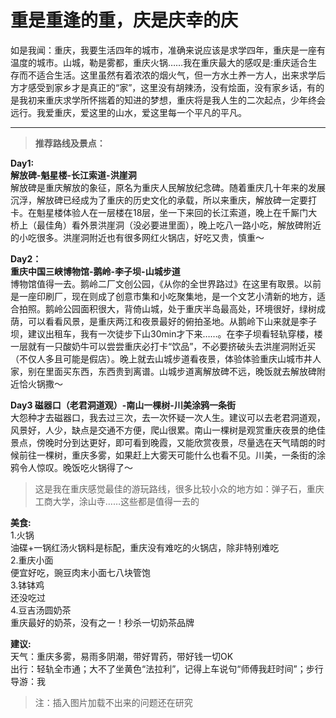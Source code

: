 # 重是重逢的重，庆是庆幸的庆
如是我闻：重庆，我要生活四年的城市，准确来说应该是求学四年，重庆是一座有温度的城市。山城，勒是雾都，重庆火锅……我在重庆最大的感叹是:重庆适合生存而不适合生活。这里虽然有着浓浓的烟火气，但一方水土养一方人，出来求学后方才感受到家乡才是真正的“家”，这里没有胡辣汤，没有烩面，没有家乡话，有的是我初来重庆求学所怀揣着的知进的梦想，重庆将是我人生的二次起点，少年终会远行。我爱重庆，爱这里的山水，爱这里每一个平凡的平凡。  
***
> <b>推荐路线及景点：</b>  

<b>Day1:  
解放碑-魁星楼-长江索道-洪崖洞</b>  
解放碑是重庆解放的象征，原名为重庆人民解放纪念碑。随着重庆几十年来的发展沉浮，解放碑已经成为了重庆的历史文化的承载，所以来重庆，解放碑一定要打卡。在魁星楼体验人在一层楼在18层，坐一下来回的长江索道，晚上在千厮门大桥上（最佳角）看外景洪崖洞（没必要进里面），晚上吃八一路小吃，解放碑附近的小吃很多。洪崖洞附近也有很多网红火锅店，好吃又贵，慎重～  
<!-- ![img](https://github.com/Wcowin/mymkdocs/blob/main/docs/img/CQ/WechatIMG178.jpeg?raw=true"解放碑")
![img](https://github.com/Wcowin/mymkdocs/blob/main/docs/img/CQ/WechatIMG179.jpeg?raw=true "魁星楼")
![img](https://github.com/Wcowin/mymkdocs/blob/main/docs/img/CQ/WechatIMG180.jpeg?raw=true "瓜西西")
![img](https://github.com/Wcowin/mymkdocs/blob/main/docs/img/CQ/WechatIMG181.jpeg?raw=true"火锅")
![img](https://github.com/Wcowin/mymkdocs/blob/main/docs/img/CQ/WechatIMG182.jpeg?raw=true "洪崖洞") -->

<b>Day2：  
重庆中国三峡博物馆-鹅岭-李子坝-山城步道</b>  
博物馆值得一去。鹅岭二厂文创公园，《从你的全世界路过》在这里有取景。以前是一座印刷厂，现在则成了创意市集和小吃聚集地，是一个文艺小清新的地方，适合拍照。鹅岭公园面积很大，背倚山城，处于重庆半岛最高处，环境很好，绿树成荫，可以看看风景，是重庆两江和夜景最好的俯拍圣地。从鹅岭下山来就是李子坝，建议出租车，我有一次徒步下山30min才下来……。在李子坝看轻轨穿楼，楼一层就有一只酸奶牛可以尝尝重庆必打卡“饮品”，不必要挤破头去洪崖洞附近买（不仅人多且可能是假店）。晚上就去山城步道看夜景，体验体验重庆山城市井人家，别在里面买东西，东西贵到离谱。山城步道离解放碑不远，晚饭就去解放碑附近恰火锅撒～  
<!-- ![img](https://github.com/Wcowin/mymkdocs/blob/main/docs/img/CQ/WechatIMG183.jpeg?raw=true "李子坝")
![img](https://github.com/Wcowin/mymkdocs/blob/main/docs/img/CQ/WechatIMG184.jpeg?raw=true "screen")
![img](https://github.com/Wcowin/mymkdocs/blob/main/docs/img/CQ/WechatIMG185.jpeg?raw=true "screen")
![img](https://github.com/Wcowin/mymkdocs/blob/main/docs/img/CQ/WechatIMG186.jpeg?raw=true "screen")
![img](https://github.com/Wcowin/mymkdocs/blob/main/docs/img/CQ/WechatIMG189.jpeg?raw=true "screen") -->

<b>Day3
磁器口（老君洞道观）-南山一棵树-川美涂鸦一条街</b>  
大怨种才去磁器口，我去过三次，去一次怀疑一次人生。建议可以去老君洞道观，风景好，人少，缺点是交通不方便，爬山很累。南山一棵树是观赏重庆夜景的绝佳景点，傍晚时分到达更好，即可看到晚霞，又能欣赏夜景，尽量选在天气晴朗的时候前往一棵树，重庆多雾，如果赶上大雾天可能什么也看不见。川美，一条街的涂鸦令人惊叹。晚饭吃火锅得了～  

> 这是我在重庆感觉最佳的游玩路线，很多比较小众的地方如：弹子石，重庆工商大学，涂山寺……这些都是值得一去的 

<!-- ![img](https://github.com/Wcowin/mymkdocs/blob/main/docs/img/CQ/WechatIMG187.jpeg?raw=true "screen")
![img](https://github.com/Wcowin/mymkdocs/blob/main/docs/img/CQ/WechatIMG188.jpeg?raw=true "screen")
![img](https://github.com/Wcowin/mymkdocs/blob/main/docs/img/CQ/WechatIMG190.jpeg?raw=true "screen")  -->
<b>美食:</b>   
1.火锅  
油碟+一锅红汤火锅料是标配，重庆没有难吃的火锅店，除非特别难吃  
2.重庆小面  
便宜好吃，豌豆肉末小面七八块管饱  
3.钵钵鸡  
还没吃过  
4.豆吉汤圆奶茶  
重庆最好的奶茶，没有之一！秒杀一切奶茶品牌  
<!-- ![img](https://github.com/Wcowin/mymkdocs/blob/main/docs/img/CQ/WechatIMG191.jpeg?raw=true)   -->
<b>建议:</b>  
天气：重庆多雾，易雨多阴潮，带好胃药，带好钱一切OK  
出行：轻轨全市通；大不了坐黄色“法拉利”，记得上车说句“师傅我赶时间”；步行  
导游：我  
> 注：插入图片加载不出来的问题还在研究